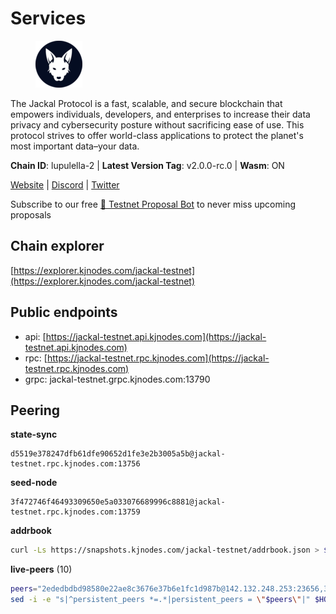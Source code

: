 # Services

<figure><img src="https://raw.githubusercontent.com/kj89/cosmos-images/main/logos/jackal.png" alt=""><figcaption></figcaption></figure>

The Jackal Protocol is a fast, scalable, and secure blockchain that empowers  individuals, developers, and enterprises to increase their data privacy and  cybersecurity posture without sacrificing ease of use. This protocol strives  to offer world-class applications to protect the planet's most important data–your data.

**Chain ID**: lupulella-2 | **Latest Version Tag**: v2.0.0-rc.0 | **Wasm**: ON

[Website](https://jackalprotocol.com) | [Discord](https://discord.com/invite/5GKym3p6rj) | [Twitter](https://twitter.com/Jackal_Protocol)



Subscribe to our free [🤖 Testnet Proposal Bot](https://t.me/kjnodes_testnet_proposal_bot) to never miss upcoming proposals


## Chain explorer
[https://explorer.kjnodes.com/jackal-testnet](https://explorer.kjnodes.com/jackal-testnet)

## Public endpoints

* api: [https://jackal-testnet.api.kjnodes.com](https://jackal-testnet.api.kjnodes.com)
* rpc: [https://jackal-testnet.rpc.kjnodes.com](https://jackal-testnet.rpc.kjnodes.com)
* grpc: jackal-testnet.grpc.kjnodes.com:13790

## Peering

**state-sync**

```text
d5519e378247dfb61dfe90652d1fe3e2b3005a5b@jackal-testnet.rpc.kjnodes.com:13756
```

**seed-node**

```text
3f472746f46493309650e5a033076689996c8881@jackal-testnet.rpc.kjnodes.com:13759
```

**addrbook**
```bash
curl -Ls https://snapshots.kjnodes.com/jackal-testnet/addrbook.json > $HOME/.canine/config/addrbook.json
```

**live-peers** (10)
```bash
peers="2ededbdbd98580e22ae8c3676e37b6e1fc1d987b@142.132.248.253:23656,34bb04a3e226493e5d142c74bf78d2ed2803ee9d@213.133.100.172:27464,dc84774683298e57a848b59b7c0d1a70477b4fc1@213.239.207.175:48656,5eedbfbe64b942f4ab54db3842acf3bfab034c24@161.97.74.88:46656,344d9c933f936f79f3d62eff5cd0b82775a79dac@162.19.239.230:26656,ec78732a7d5bdc1e27e8d7ac1bffe3881c9fb271@65.108.226.183:17556,1b191fb9ef837dec648136097f94925a15dd85ab@213.170.135.20:26516,d5519e378247dfb61dfe90652d1fe3e2b3005a5b@65.109.68.190:13756,3aaeda343f226f9f2f00eeda53a20db438449c8c@89.58.45.204:46656,0394449cab5a29f24dd4f37683d3b7622f27c0fc@65.108.206.118:61156"
sed -i -e "s|^persistent_peers *=.*|persistent_peers = \"$peers\"|" $HOME/.canine/config/config.toml
```
